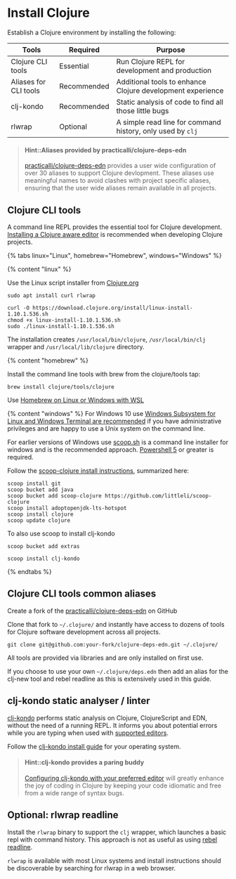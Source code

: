 # Install Clojure
Establish a Clojure environment by installing the following:

| Tools                 | Required    | Purpose                                                    |
|-----------------------|-------------|------------------------------------------------------------|
| Clojure CLI tools     | Essential   | Run Clojure REPL for development and production            |
| Aliases for CLI tools | Recommended | Additional tools to enhance Clojure development experience |
| clj-kondo             | Recommended | Static analysis of code to find all those little bugs      |
| rlwrap                | Optional    | A simple read line for command history, only used by `clj` |

> #### Hint::Aliases provided by practicalli/clojure-deps-edn
> [practicalli/clojure-deps-edn](https://github.com/practicalli/clojure-deps-edn) provides a user wide configuration of over 30 aliases to support Clojure devlopment.  These aliases use meaningful names to avoid clashes with project specific aliases, ensuring that the user wide aliases remain available in all projects.


## Clojure CLI tools
A command line REPL provides the essential tool for Clojure development.  [Installing a Clojure aware editor](editor-install-guides/) is recommended when developing Clojure projects.

<!-- Operating System specific instructions -->
{% tabs linux="Linux", homebrew="Homebrew", windows="Windows" %}

<!-- Ubuntu install -->
{% content "linux" %}

Use the Linux script installer from [Clojure.org](https://clojure.org/guides/getting_started#_installation_on_linux)

```shell
sudo apt install curl rlwrap

curl -O https://download.clojure.org/install/linux-install-1.10.1.536.sh
chmod +x linux-install-1.10.1.536.sh
sudo ./linux-install-1.10.1.536.sh
```

The installation creates `/usr/local/bin/clojure`, `/usr/local/bin/clj` wrapper and `/usr/local/lib/clojure` directory.

<!-- Homebrew (MacOSX) install -->
{% content "homebrew" %}

Install the command line tools with brew from the clojure/tools tap:

```shell
brew install clojure/tools/clojure
```

Use [Homebrew on Linux or Windows with WSL](https://docs.brew.sh/Homebrew-on-Linux)


<!-- Windows install with scoop.sh -->
{% content "windows" %}
For Windows 10 use [Windows Subsystem for Linux and Windows Terminal are recommended](https://conan.is/blogging/clojure-on-windows.html) if you have administrative privileges and are happy to use a Unix system on the command line.

For earlier versions of Windows use [scoop.sh](https://scoop.sh/) is a command line installer for windows and is the recommended approach.  [Powershell 5](https://aka.ms/wmf5download) or greater is required.

Follow the [scoop-clojure install instructions](https://github.com/littleli/scoop-clojure), summarized here:

```shell
scoop install git
scoop bucket add java
scoop bucket add scoop-clojure https://github.com/littleli/scoop-clojure
scoop install adoptopenjdk-lts-hotspot
scoop install clojure
scoop update clojure
```

To also use scoop to install clj-kondo

```shell
scoop bucket add extras

scoop install clj-kondo
```


{% endtabs %}
<!-- End of Operating System specific instructions -->

## Clojure CLI tools common aliases
Create a fork of the [practicalli/clojure-deps-edn](https://github.com/practicalli/clojure-deps-edn) on GitHub

Clone that fork to `~/.clojure/` and instantly have access to dozens of tools for Clojure software development across all projects.

```shell
git clone git@github.com:your-fork/clojure-deps-edn.git ~/.clojure/
```

All tools are provided via libraries and are only installed on first use.

If you choose to use your own `~/.clojure/deps.edn` then add an alias for the clj-new tool and rebel readline as this is extensively used in this guide.


## clj-kondo static analyser / linter
[clj-kondo](https://github.com/borkdude/clj-kondo/blob/master/doc/install.md) performs static analysis on Clojure, ClojureScript and EDN, without the need of a running REPL. It informs you about potential errors while you are typing when used with [supported editors](https://github.com/borkdude/clj-kondo/blob/master/doc/editor-integration.md).

Follow the [clj-kondo install guide](https://github.com/borkdude/clj-kondo/blob/master/doc/install.md) for your operating system.

> #### Hint::clj-kondo provides a paring buddy
> [Configuring clj-kondo with your preferred editor](https://github.com/borkdude/clj-kondo/blob/master/doc/editor-integration.md) will greatly enhance the joy of coding in Clojure by keeping your code idiomatic and free from a wide range of syntax bugs.


## Optional: rlwrap readline
Install the `rlwrap` binary to support the `clj` wrapper, which launches a basic repl with command history.  This approach is not as useful as using [rebel readline](/repl-driven-development/rebel-readline/).

`rlwrap` is available with most Linux systems and install instructions should be discoverable by searching for rlwrap in a web browser.
